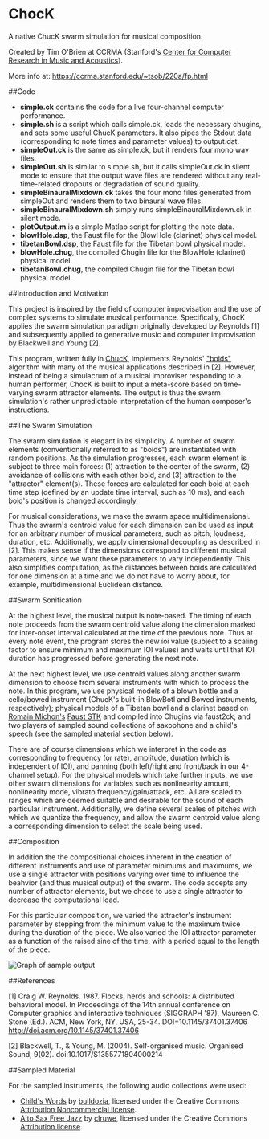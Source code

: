 ChocK
=====

A native ChucK swarm simulation for musical composition.

Created by Tim O'Brien at CCRMA (Stanford's [Center for Computer Research in Music and Acoustics](https://ccrma.stanford.edu/)).

More info at: https://ccrma.stanford.edu/~tsob/220a/fp.html

##Code

* **simple.ck** contains the code for a live four-channel computer performance.
* **simple.sh** is a script which calls simple.ck, loads the necessary chugins, and sets some useful ChucK parameters. It also pipes the Stdout data (corresponding to note times and parameter values) to output.dat.
* **simpleOut.ck** is the same as simple.ck, but it renders four mono wav files.
* **simpleOut.sh** is similar to simple.sh, but it calls simpleOut.ck in silent mode to ensure that the output wave files are rendered without any real-time-related dropouts or degradation of sound quality.
* **simpleBinauralMixdown.ck** takes the four mono files generated from simpleOut and renders them to two binaural wave files.
* **simpleBinauralMixdown.sh** simply runs simpleBinauralMixdown.ck in silent mode.
* **plotOutput.m** is a simple Matlab script for plotting the note data. 
* **blowHole.dsp**, the Faust file for the BlowHole (clarinet) physical model.
* **tibetanBowl.dsp**, the Faust file for the Tibetan bowl physical model.
* **blowHole.chug**, the compiled Chugin file for the BlowHole (clarinet) physical model.
* **tibetanBowl.chug**, the compiled Chugin file for the Tibetan bowl physical model.

##Introduction and Motivation

This project is inspired by the field of computer improvisation and the use of complex systems to simulate musical performance. Specifically, ChocK applies the swarm simulation paradigm originally developed by Reynolds [1] and subsequently applied to generative music and computer improvisation by Blackwell and Young [2].

This program, written fully in [ChucK](http://chuck.stanford.edu/), implements Reynolds' ["boids"](http://en.wikipedia.org/wiki/Boids) algorithm with many of the musical applications described in [2]. However, instead of being a simulacrum of a musical improviser responding to a human performer, ChocK is built to input a meta-score based on time-varying swarm attractor elements. The output is thus the swarm simulation's rather unpredictable interpretation of the human composer's instructions.

##The Swarm Simulation

The swarm simulation is elegant in its simplicity. A number of swarm elements (conventionally referred to as "boids") are instantiated with random positions. As the simulation progresses, each swarm element is subject to three main forces: (1) attraction to the center of the swarm, (2) avoidance of collisions with each other boid, and (3) attraction to the "attractor" element(s). These forces are calculated for each boid at each time step (defined by an update time interval, such as 10 ms), and each boid's position is changed accordingly.

For musical considerations, we make the swarm space multidimensional. Thus the swarm's centroid value for each dimension can be used as input for an arbitrary number of musical parameters, such as pitch, loudness, duration, etc. Additionally, we apply dimensional decoupling as described in [2]. This makes sense if the dimensions correspond to different musical parameters, since we want these parameters to vary independently. This also simplifies computation, as the distances between boids are calculated for one dimension at a time and we do not have to worry about, for example, multidimensional Euclidean distance.

##Swarm Sonification

At the highest level, the musical output is note-based. The timing of each note proceeds from the swarm centroid value along the dimension marked for inter-onset interval calculated at the time of the previous note. Thus at every note event, the program stores the new ioi value (subject to a scaling factor to ensure minimum and maximum IOI values) and waits until that IOI duration has progressed before generating the next note.

At the next highest level, we use centroid values along another swarm dimension to choose from several instruments with which to process the note. In this program, we use physical models of a blown bottle and a cello/bowed instrument (ChucK's built-in BlowBotl and Bowed instruments, respectively); physical models of a Tibetan bowl and a clarinet based on [Romain Michon's](https://ccrma.stanford.edu/~rmichon/) [Faust STK](http://faust.grame.fr/compiler/) and compiled into Chugins via faust2ck; and two players of sampled sound collections of saxophone and a child's speech (see the sampled material section below).

There are of course dimensions which we interpret in the code as corresponding to frequency (or rate), amplitude, duration (which is independent of IOI), and panning (both left/right and front/back in our 4-channel setup). For the physical models which take further inputs, we use other swarm dimensions for variables such as nonlinearity amount, nonlinearity mode, vibrato frequency/gain/attack, etc. All are scaled to ranges which are deemed suitable and desirable for the sound of each particular instrument. Additionally, we define several scales of pitches with which we quantize the frequency, and allow the swarm centroid value along a corresponding dimension to select the scale being used.

##Composition

In addition the the compositional choices inherent in the creation of different instruments and use of parameter minimums and maximums, we use a single attractor with positions varying over time to influence the beahvior (and thus musical output) of the swarm. The code accepts any number of attractor elements, but we chose to use a single attractor to decrease the computational load.

For this particular composition, we varied the attractor's instrument parameter by stepping from the minimum value to the maximum twice during the duration of the piece. We also varied the IOI attractor parameter as a function of the raised sine of the time, with a period equal to the length of the piece.

![Graph of sample output](https://raw.github.com/tsob/ChocK/master/example.png)


##References

[1] Craig W. Reynolds. 1987. Flocks, herds and schools: A distributed behavioral model. In Proceedings of the 14th annual conference on Computer graphics and interactive techniques (SIGGRAPH '87), Maureen C. Stone (Ed.). ACM, New York, NY, USA, 25-34. DOI=10.1145/37401.37406 http://doi.acm.org/10.1145/37401.37406

[2] Blackwell, T., & Young, M. (2004). Self-organised music. Organised Sound, 9(02). doi:10.1017/S1355771804000214

##Sampled Material

For the sampled instruments, the following audio collections were used:

* [Child's Words](http://www.freesound.org/people/bulldozia/packs/6002/) by [bulldozia](http://www.freesound.org/people/bulldozia/), licensed under the Creative Commons [Attribution Noncommercial license](http://creativecommons.org/licenses/by-nc/3.0/).
* [Alto Sax Free Jazz](http://www.freesound.org/people/clruwe/packs/7488/) by [clruwe](http://www.freesound.org/people/clruwe/), licensed under the Creative Commons [Attribution license](http://creativecommons.org/licenses/by/3.0/).

